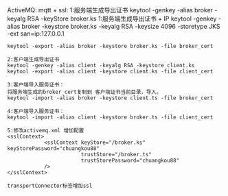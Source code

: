 ActiveMQ:
	mqtt + ssl:
	1:服务端生成导出证书 
	keytool -genkey -alias broker -keyalg RSA -keyStore broker.ks
	1:服务端生成导出证书 + IP
	keytool -genkey -alias broker -keystore broker.ks -keyalg RSA  -keysize 4096 -storetype JKS -ext san=ip:127.0.0.1

	keytool -export -alias broker -keystore broker.ks -file broker_cert

	2:客户端生成导出证书
	keytool -genkey -alias client -keyalg RSA -keystore client.ks
	keytool -export -alias client -keystore client.ks -file client_cert

	3:客户端导入服务证书：
	将服务端生成的broker_cert复制到 客户端证书当前目录，导入。
	keytool -import -alias broker -keystore client.ts -file broker_cert

	4:客户端导入服务证书：
	keytool -import -alias client -keystore broker.ts -file client_cert

	5:修改activemq.xml 增加配置
	<sslContext>
				<sslContext keyStore="/broker.ks" keyStorePassword="chuangkou88"
							trustStore="/broker.ts"
							trustStorePassword="chuangkou88"
				/>
	</sslContext>

	transportConnector标签增加ssl